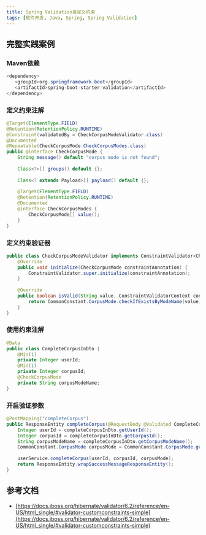 ```yaml
---
title: Spring Validation自定义约束
tags: [软件开发, Java, Spring, Spring Validation]
---
```


## 完整实践案例

### Maven依赖

```java
<dependency>  
   <groupId>org.springframework.boot</groupId>  
   <artifactId>spring-boot-starter-validation</artifactId>  
</dependency>
```

### 定义约束注解

```java
@Target(ElementType.FIELD)  
@Retention(RetentionPolicy.RUNTIME)  
@Constraint(validatedBy = CheckCorpusModeValidator.class)  
@Documented  
@Repeatable(CheckCorpusMode.CheckCorpusModes.class)  
public @interface CheckCorpusMode {  
    String message() default "corpus mode is not found";  
  
    Class<?>[] groups() default {};  
  
    Class<? extends Payload>[] payload() default {};  
  
    @Target(ElementType.FIELD)  
    @Retention(RetentionPolicy.RUNTIME)  
    @Documented  
    @interface CheckCorpusModes {  
        CheckCorpusMode[] value();  
    }  
}
```

### 定义约束验证器

```java
public class CheckCorpusModeValidator implements ConstraintValidator<CheckCorpusMode, String> {  
    @Override  
    public void initialize(CheckCorpusMode constraintAnnotation) {  
        ConstraintValidator.super.initialize(constraintAnnotation);  
    }  
  
    @Override  
    public boolean isValid(String value, ConstraintValidatorContext constraintValidatorContext) {  
        return CommonConstant.CorpusMode.checkIfExistsByModeName(value);  
    }  
}
```

### 使用约束注解

```java
@Data  
public class CompleteCorpusInDto {  
    @Min(1)  
    private Integer userId;  
    @Min(1)  
    private Integer corpusId;  
    @CheckCorpusMode  
    private String corpusModeName;  
}
```

### 开启验证参数

```java
@PostMapping("completeCorpus")  
public ResponseEntity completeCorpus(@RequestBody @Validated CompleteCorpusInDto completeCorpusInDto) {  
    Integer userId = completeCorpusInDto.getUserId();  
    Integer corpusId = completeCorpusInDto.getCorpusId();  
    String corpusModeName = completeCorpusInDto.getCorpusModeName();  
    CommonConstant.CorpusMode corpusMode = CommonConstant.CorpusMode.getModeByModeName(corpusModeName);  
  
    userService.completeCorpus(userId, corpusId, corpusMode);  
    return ResponseEntity.wrapSuccessMessageResponseEntity();  
}
```

## 参考文档

* [https://docs.jboss.org/hibernate/validator/6.2/reference/en-US/html_single/#validator-customconstraints-simple](https://docs.jboss.org/hibernate/validator/6.2/reference/en-US/html_single/#validator-customconstraints-simple)